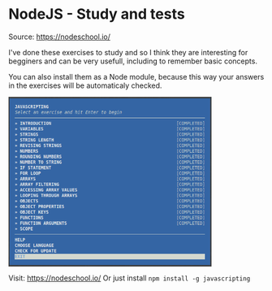 # NodeJS - Study and tests

Source: https://nodeschool.io/

I've done these exercises to study and so I think they are interesting for begginers and can be very usefull, including to remember basic concepts.

You can also install them as a Node module, because this way your answers in the exercises will be automaticaly checked.

<img width="400px" align="center" src="https://github.com/danielramosbh74/danielramosbh74/blob/master/images/javascripting-menu.png?raw=true">

Visit: https://nodeschool.io/
Or just install ```npm install -g javascripting```

